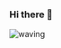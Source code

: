 ### Hi there 👋
![waving](https://capsule-render.vercel.app/api?type=waving&height=200&text=eunjin%20👩🏻‍💻&fontAlign=80&fontAlignY=40&color=gradient)

<!--
**leeenzang/leeenzang** is a ✨ _special_ ✨ repository because its `README.md` (this file) appears on your GitHub profile.

Here are some ideas to get you started:

- 🔭 I’m currently working on ...
- 🌱 I’m currently learning ...
- 👯 I’m looking to collaborate on ...
- 🤔 I’m looking for help with ...
- 💬 Ask me about ...
- 📫 How to reach me: ...
- 😄 Pronouns: ...
- ⚡ Fun fact: ...
-->

